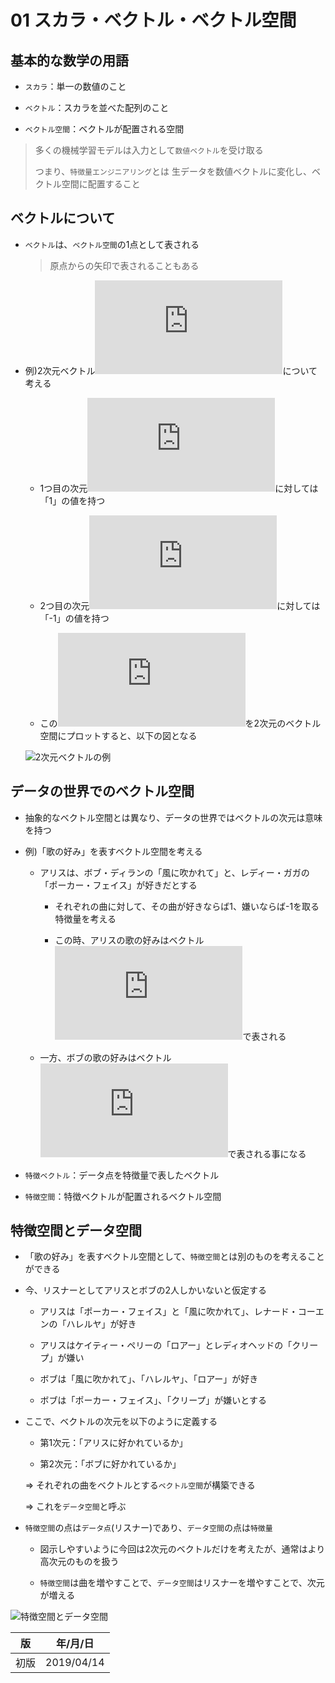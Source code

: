 01 スカラ・ベクトル・ベクトル空間
============================

## 基本的な数学の用語

* `スカラ`：単一の数値のこと

* `ベクトル`：スカラを並べた配列のこと

* `ベクトル空間`：ベクトルが配置される空間

> 多くの機械学習モデルは入力として`数値ベクトル`を受け取る
>
> つまり、`特徴量エンジニアリング`とは  生データを数値ベクトルに変化し、ベクトル空間に配置すること



## ベクトルについて

* `ベクトル`は、`ベクトル空間`の1点として表される

  > 原点からの矢印で表されることもある

* 例)2次元ベクトル![v](https://latex.codecogs.com/gif.latex?%5Cmathbf%7Bv%7D%20%3D%20%5B1%2C%20-1%5D)について考える

  * 1つ目の次元![d1](https://latex.codecogs.com/gif.latex?d_1)に対しては「1」の値を持つ

  * 2つ目の次元![d2](https://latex.codecogs.com/gif.latex?d_2)に対しては「-1」の値を持つ

  * この![v](https://latex.codecogs.com/gif.latex?%5Cmathbf%7Bv%7D)を2次元のベクトル空間にプロットすると、以下の図となる

  ![2次元ベクトルの例](./images/2次元ベクトルの例.png)



## データの世界でのベクトル空間

* 抽象的なベクトル空間とは異なり、データの世界ではベクトルの次元は意味を持つ

* 例)「歌の好み」を表すベクトル空間を考える

  * アリスは、ボブ・ディランの「風に吹かれて」と、レディー・ガガの「ポーカー・フェイス」が好きだとする

    * それぞれの曲に対して、その曲が好きならば1、嫌いならば-1を取る特徴量を考える

    * この時、アリスの歌の好みはベクトル![va](https://latex.codecogs.com/gif.latex?%5Cmathbf%7Bv_a%7D%3D%20%5B1%2C%201%5D)で表される

  * 一方、ボブの歌の好みはベクトル![vb](https://latex.codecogs.com/gif.latex?%5Cmathbf%7Bv_a%7D%3D%20%5B1%2C%20-1%5D)で表される事になる

* `特徴ベクトル`：データ点を特徴量で表したベクトル

* `特徴空間`：特徴ベクトルが配置されるベクトル空間



## 特徴空間とデータ空間

* 「歌の好み」を表すベクトル空間として、`特徴空間`とは別のものを考えることができる

* 今、リスナーとしてアリスとボブの2人しかいないと仮定する

  * アリスは「ポーカー・フェイス」と「風に吹かれて」、レナード・コーエンの「ハレルヤ」が好き

  * アリスはケイティー・ペリーの「ロアー」とレディオヘッドの「クリープ」が嫌い

  * ボブは「風に吹かれて」、「ハレルヤ」、「ロアー」が好き

  * ボブは「ポーカー・フェイス」、「クリープ」が嫌いとする

* ここで、ベクトルの次元を以下のように定義する

  * 第1次元：「アリスに好かれているか」

  * 第2次元：「ボブに好かれているか」

  => それぞれの曲をベクトルとする`ベクトル空間`が構築できる

  => これを`データ空間`と呼ぶ

* `特徴空間`の点は`データ点`(リスナー)であり、`データ空間`の点は`特徴量`

  * 図示しやすいように今回は2次元のベクトルだけを考えたが、通常はより高次元のものを扱う

  * `特徴空間`は曲を増やすことで、`データ空間`はリスナーを増やすことで、次元が増える

![特徴空間とデータ空間](./images/特徴空間とデータ空間.png)



| 版   | 年/月/日   |
| ---- | ---------- |
| 初版 | 2019/04/14 |
